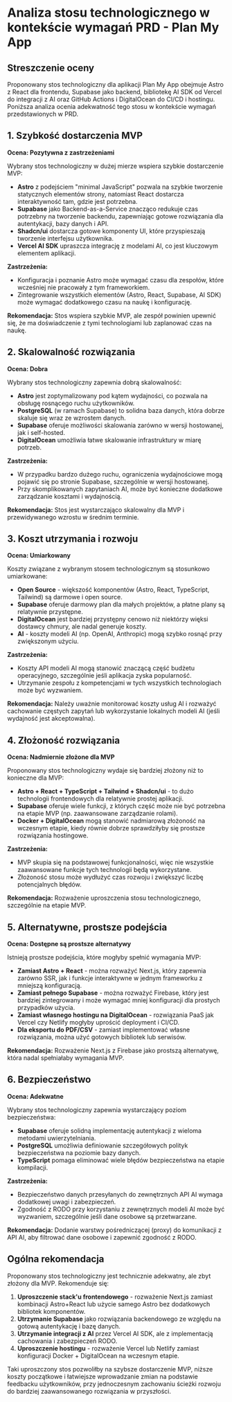 # Analiza stosu technologicznego w kontekście wymagań PRD - Plan My App

## Streszczenie oceny

Proponowany stos technologiczny dla aplikacji Plan My App obejmuje Astro z React dla frontendu, Supabase jako backend, bibliotekę AI SDK od Vercel do integracji z AI oraz GitHub Actions i DigitalOcean do CI/CD i hostingu. Poniższa analiza ocenia adekwatność tego stosu w kontekście wymagań przedstawionych w PRD.

## 1. Szybkość dostarczenia MVP

**Ocena: Pozytywna z zastrzeżeniami**

Wybrany stos technologiczny w dużej mierze wspiera szybkie dostarczenie MVP:

- **Astro** z podejściem "minimal JavaScript" pozwala na szybkie tworzenie statycznych elementów strony, natomiast React dostarcza interaktywność tam, gdzie jest potrzebna.
- **Supabase** jako Backend-as-a-Service znacząco redukuje czas potrzebny na tworzenie backendu, zapewniając gotowe rozwiązania dla autentykacji, bazy danych i API.
- **Shadcn/ui** dostarcza gotowe komponenty UI, które przyspieszają tworzenie interfejsu użytkownika.
- **Vercel AI SDK** upraszcza integrację z modelami AI, co jest kluczowym elementem aplikacji.

**Zastrzeżenia:**
- Konfiguracja i poznanie Astro może wymagać czasu dla zespołów, które wcześniej nie pracowały z tym frameworkiem.
- Zintegrowanie wszystkich elementów (Astro, React, Supabase, AI SDK) może wymagać dodatkowego czasu na naukę i konfigurację.

**Rekomendacja:** Stos wspiera szybkie MVP, ale zespół powinien upewnić się, że ma doświadczenie z tymi technologiami lub zaplanować czas na naukę.

## 2. Skalowalność rozwiązania

**Ocena: Dobra**

Wybrany stos technologiczny zapewnia dobrą skalowalność:

- **Astro** jest zoptymalizowany pod kątem wydajności, co pozwala na obsługę rosnącego ruchu użytkowników.
- **PostgreSQL** (w ramach Supabase) to solidna baza danych, która dobrze skaluje się wraz ze wzrostem danych.
- **Supabase** oferuje możliwości skalowania zarówno w wersji hostowanej, jak i self-hosted.
- **DigitalOcean** umożliwia łatwe skalowanie infrastruktury w miarę potrzeb.

**Zastrzeżenia:**
- W przypadku bardzo dużego ruchu, ograniczenia wydajnościowe mogą pojawić się po stronie Supabase, szczególnie w wersji hostowanej.
- Przy skomplikowanych zapytaniach AI, może być konieczne dodatkowe zarządzanie kosztami i wydajnością.

**Rekomendacja:** Stos jest wystarczająco skalowalny dla MVP i przewidywanego wzrostu w średnim terminie.

## 3. Koszt utrzymania i rozwoju

**Ocena: Umiarkowany**

Koszty związane z wybranym stosem technologicznym są stosunkowo umiarkowane:

- **Open Source** - większość komponentów (Astro, React, TypeScript, Tailwind) są darmowe i open source.
- **Supabase** oferuje darmowy plan dla małych projektów, a płatne plany są relatywnie przystępne.
- **DigitalOcean** jest bardziej przystępny cenowo niż niektórzy więksi dostawcy chmury, ale nadal generuje koszty.
- **AI** - koszty modeli AI (np. OpenAI, Anthropic) mogą szybko rosnąć przy zwiększonym użyciu.

**Zastrzeżenia:**
- Koszty API modeli AI mogą stanowić znaczącą część budżetu operacyjnego, szczególnie jeśli aplikacja zyska popularność.
- Utrzymanie zespołu z kompetencjami w tych wszystkich technologiach może być wyzwaniem.

**Rekomendacja:** Należy uważnie monitorować koszty usług AI i rozważyć cachowanie częstych zapytań lub wykorzystanie lokalnych modeli AI (jeśli wydajność jest akceptowalna).

## 4. Złożoność rozwiązania

**Ocena: Nadmiernie złożone dla MVP**

Proponowany stos technologiczny wydaje się bardziej złożony niż to konieczne dla MVP:

- **Astro + React + TypeScript + Tailwind + Shadcn/ui** - to dużo technologii frontendowych dla relatywnie prostej aplikacji.
- **Supabase** oferuje wiele funkcji, z których część może nie być potrzebna na etapie MVP (np. zaawansowane zarządzanie rolami).
- **Docker + DigitalOcean** mogą stanowić nadmiarową złożoność na wczesnym etapie, kiedy równie dobrze sprawdziłyby się prostsze rozwiązania hostingowe.

**Zastrzeżenia:**
- MVP skupia się na podstawowej funkcjonalności, więc nie wszystkie zaawansowane funkcje tych technologii będą wykorzystane.
- Złożoność stosu może wydłużyć czas rozwoju i zwiększyć liczbę potencjalnych błędów.

**Rekomendacja:** Rozważenie uproszczenia stosu technologicznego, szczególnie na etapie MVP.

## 5. Alternatywne, prostsze podejścia

**Ocena: Dostępne są prostsze alternatywy**

Istnieją prostsze podejścia, które mogłyby spełnić wymagania MVP:

- **Zamiast Astro + React** - można rozważyć Next.js, który zapewnia zarówno SSR, jak i funkcje interaktywne w jednym frameworku z mniejszą konfiguracją.
- **Zamiast pełnego Supabase** - można rozważyć Firebase, który jest bardziej zintegrowany i może wymagać mniej konfiguracji dla prostych przypadków użycia.
- **Zamiast własnego hostingu na DigitalOcean** - rozwiązania PaaS jak Vercel czy Netlify mogłyby uprościć deployment i CI/CD.
- **Dla eksportu do PDF/CSV** - zamiast implementować własne rozwiązania, można użyć gotowych bibliotek lub serwisów.

**Rekomendacja:** Rozważenie Next.js z Firebase jako prostszą alternatywę, która nadal spełniałaby wymagania MVP.

## 6. Bezpieczeństwo

**Ocena: Adekwatne**

Wybrany stos technologiczny zapewnia wystarczający poziom bezpieczeństwa:

- **Supabase** oferuje solidną implementację autentykacji z wieloma metodami uwierzytelniania.
- **PostgreSQL** umożliwia definiowanie szczegółowych polityk bezpieczeństwa na poziomie bazy danych.
- **TypeScript** pomaga eliminować wiele błędów bezpieczeństwa na etapie kompilacji.

**Zastrzeżenia:**
- Bezpieczeństwo danych przesyłanych do zewnętrznych API AI wymaga dodatkowej uwagi i zabezpieczeń.
- Zgodność z RODO przy korzystaniu z zewnętrznych modeli AI może być wyzwaniem, szczególnie jeśli dane osobowe są przetwarzane.

**Rekomendacja:** Dodanie warstwy pośredniczącej (proxy) do komunikacji z API AI, aby filtrować dane osobowe i zapewnić zgodność z RODO.

## Ogólna rekomendacja

Proponowany stos technologiczny jest technicznie adekwatny, ale zbyt złożony dla MVP. Rekomenduje się:

1. **Uproszczenie stack'u frontendowego** - rozważenie Next.js zamiast kombinacji Astro+React lub użycie samego Astro bez dodatkowych bibliotek komponentów.
2. **Utrzymanie Supabase** jako rozwiązania backendowego ze względu na gotową autentykację i bazę danych.
3. **Utrzymanie integracji z AI** przez Vercel AI SDK, ale z implementacją cachowania i zabezpieczeń RODO.
4. **Uproszczenie hostingu** - rozważenie Vercel lub Netlify zamiast konfiguracji Docker + DigitalOcean na wczesnym etapie.

Taki uproszczony stos pozwoliłby na szybsze dostarczenie MVP, niższe koszty początkowe i łatwiejsze wprowadzanie zmian na podstawie feedbacku użytkowników, przy jednoczesnym zachowaniu ścieżki rozwoju do bardziej zaawansowanego rozwiązania w przyszłości.